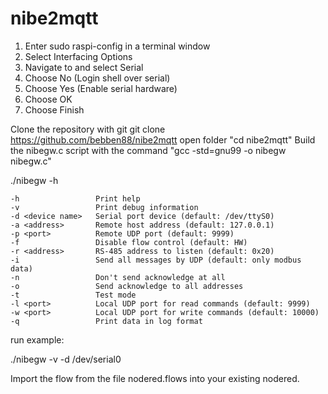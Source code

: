 # nibe2mqtt

1. Enter sudo raspi-config in a terminal window
2. Select Interfacing Options
3. Navigate to and select Serial
4. Choose No (Login shell over serial)
5. Choose Yes (Enable serial hardware)
6. Choose OK
6. Choose Finish

Clone the repository with git
git clone https://github.com/bebben88/nibe2mqtt
open folder "cd nibe2mqtt"
Build the nibegw.c script with the command "gcc -std=gnu99 -o nibegw nibegw.c"

./nibegw -h

    -h                 Print help
    -v                 Print debug information
    -d <device name>   Serial port device (default: /dev/ttyS0)
    -a <address>       Remote host address (default: 127.0.0.1)
    -p <port>          Remote UDP port (default: 9999)
    -f                 Disable flow control (default: HW)
    -r <address>       RS-485 address to listen (default: 0x20)
    -i                 Send all messages by UDP (default: only modbus data)
    -n                 Don't send acknowledge at all
    -o                 Send acknowledge to all addresses
    -t                 Test mode
    -l <port>          Local UDP port for read commands (default: 9999)
    -w <port>          Local UDP port for write commands (default: 10000)
    -q                 Print data in log format
    
run example:

  ./nibegw -v -d /dev/serial0


Import the flow from the file nodered.flows into your existing nodered.
